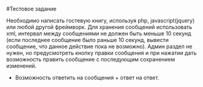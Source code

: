 #Тестовое задание

Необходимо написать гостевую книгу, используя php, javascript(jquery) или любой другой фреймворк.
Для хранения сообщений использовать xml, интервал между сообщениями не должен быть меньше 10 секунд (если последнее сообщение было раньше 10 секунд, вывести сообщение, что данное действие пока не возможно).
Админ раздел не нужен, но предусмотреть кнопку правки сообщения и при нажатии дать возможность править сообщение с последующим сохранением изменений.
+ Возможность ответить на сообщения + ответ на ответ.
